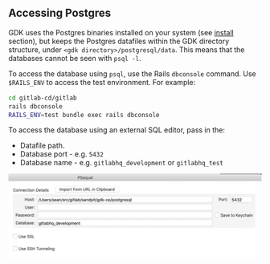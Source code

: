## Accessing Postgres

GDK uses the Postgres binaries installed on your system
(see [install](../prepare.md) section), but keeps the Postgres
datafiles within the GDK directory structure, under `<gdk directory>/postgresql/data`.
This means that the databases cannot be seen with `psql -l`.

To access the database using `psql`, use the Rails `dbconsole` command.
Use `$RAILS_ENV` to access the test environment. For example:

```bash
cd gitlab-cd/gitlab
rails dbconsole
RAILS_ENV=test bundle exec rails dbconsole
```

To access the database using an external SQL editor, pass in the:

- Datafile path.
- Database port - e.g. `5432`
- Database name - e.g. `gitlabhq_development` or `gitlabhq_test`

![Postgres connect example](img/postgres_connect_example.png)


